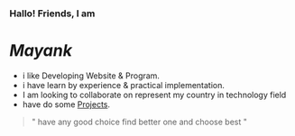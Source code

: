 ### Hallo! Friends, I am 

# _Mayank_

- i like Developing Website & Program.
- i have learn by experience & practical implementation.
- I am looking to collaborate on represent my country in technology field
-  have do some [Projects]( https://mastermayank.w3spaces.com ).

> " have any good choice find better one and choose best "

